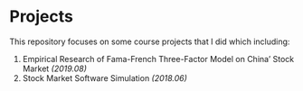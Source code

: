 # Projects
This repository focuses on some course projects that I did which including:

1. Empirical Research of Fama-French Three-Factor Model on China’ Stock Market *(2019.08)*
2. Stock Market Software Simulation *(2018.06)*
